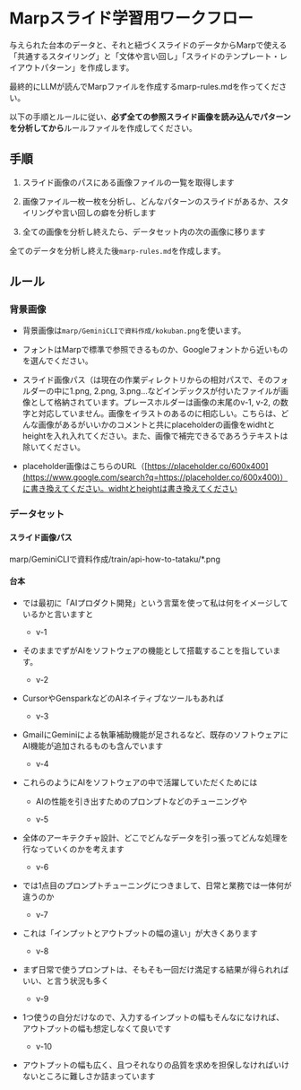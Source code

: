 # Marpスライド学習用ワークフロー

与えられた台本のデータと、それと紐づくスライドのデータからMarpで使える「共通するスタイリング」と「文体や言い回し」「スライドのテンプレート・レイアウトパターン」を作成します。

最終的にLLMが読んでMarpファイルを作成するmarp-rules.mdを作ってください。

以下の手順とルールに従い、**必ず全ての参照スライド画像を読み込んでパターンを分析してから**ルールファイルを作成してください。

## 手順

1. スライド画像のパスにある画像ファイルの一覧を取得します
    
2. 画像ファイル一枚一枚を分析し、どんなパターンのスライドがあるか、スタイリングや言い回しの癖を分析します
    
3. 全ての画像を分析し終えたら、データセット内の次の画像に移ります
    

全てのデータを分析し終えた後`marp-rules.md`を作成します。

## ルール

### 背景画像

- 背景画像は`marp/GeminiCLIで資料作成/kokuban.png`を使います。
    
- フォントはMarpで標準で参照できるものか、Googleフォントから近いものを選んでください。
    
- スライド画像パス（は現在の作業ディレクトリからの相対パスで、そのフォルダーの中に1.png, 2.png, 3.png...などインデックスが付いたファイルが画像として格納されています。プレースホルダーは画像の末尾のv-1, v-2, の数字と対応していません。画像をイラストのあるのに相応しい。こちらは、どんな画像があるがいいかのコメントと共にplaceholderの画像をwidhtとheightを入れ入れてください。また、画像で補完できるであろうテキストは除いてください。
    
- placeholder画像はこちらのURL（[https://placeholder.co/600x400](https://www.google.com/search?q=https://placeholder.co/600x400)）に書き換えてください。widhtとheightは書き換えてください
    

### データセット

#### スライド画像パス

marp/GeminiCLIで資料作成/train/api-how-to-tataku/*.png

#### 台本

- では最初に「AIプロダクト開発」という言葉を使って私は何をイメージしているかと言いますと
    
    - v-1
        
- そのままでずがAIをソフトウェアの機能として搭載することを指しています。
    
    - v-2
        
- CursorやGensparkなどのAIネイティブなツールもあれば
    
    - v-3
        
- GmailにGeminiによる執筆補助機能が足されるなど、既存のソフトウェアにAI機能が追加されるものも含んでいます
    
    - v-4
        
- これらのようにAIをソフトウェアの中で活躍していただくためには
    
    - AIの性能を引き出すためのプロンプトなどのチューニングや
        
    - v-5
        
- 全体のアーキテクチャ設計、どこでどんなデータを引っ張ってどんな処理を行なっていくのかを考えます
    
    - v-6
        
- では1点目のプロンプトチューニングにつきまして、日常と業務では一体何が違うのか
    
    - v-7
        
- これは「インプットとアウトプットの幅の違い」が大きくあります
    
    - v-8
        
- まず日常で使うプロンプトは、そもそも一回だけ満足する結果が得られればいい、と言う状況も多く
    
    - v-9
        
- 1つ使うの自分だけなので、入力するインプットの幅もそんなになければ、アウトプットの幅も想定しなくて良いです
    
    - v-10
        
- アウトプットの幅も広く、且つそれなりの品質を求めを担保しなければいけないところに難しさか詰まっています